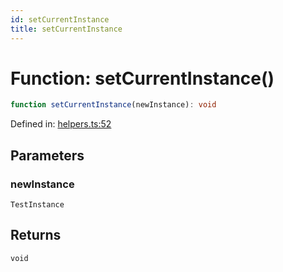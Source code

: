 ```yaml
---
id: setCurrentInstance
title: setCurrentInstance
---
```


<!-- DO NOT EDIT: this page is autogenerated from the type comments -->

# Function: setCurrentInstance()

```ts
function setCurrentInstance(newInstance): void
```

Defined in: [helpers.ts:52](https://github.com/Romulad/cli-testing-library/blob/main/packages/cli-testing-library/src/helpers.ts#L52)

## Parameters

### newInstance

`TestInstance`

## Returns

`void`
